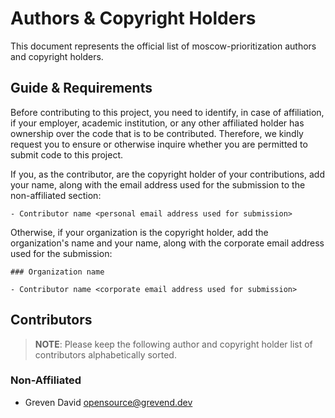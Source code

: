 # Authors & Copyright Holders

This document represents the official list of moscow-prioritization authors
 and copyright holders.

## Guide & Requirements

Before contributing to this project, you need to identify, in case of
 affiliation, if your employer, academic institution, or any other affiliated
 holder has ownership over the code that is to be contributed. Therefore, we
 kindly request you to ensure or otherwise inquire whether you are permitted to
 submit code to this project.

If you, as the contributor, are the copyright holder of your contributions, add
 your name, along with the email address used for the submission to the
 non-affiliated section:

```text
- Contributor name <personal email address used for submission>
```

Otherwise, if your organization is the copyright holder, add the organization's
 name and your name, along with the corporate email address used for the
 submission:

```text
### Organization name
    
- Contributor name <corporate email address used for submission>
```

## Contributors

> **NOTE**: Please keep the following author and copyright holder list of
 contributors alphabetically sorted.

### Non-Affiliated

- Greven David <opensource@grevend.dev>
